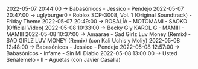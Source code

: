 2022-05-07 20:44:00 -> Babasónicos - Jessico - Pendejo
2022-05-07 20:47:00 -> uglyburger0 - Roblox SCP-3008, Vol. 1 (Original Soundtrack) - Friday Theme
2022-05-07 20:49:00 -> ROSALÍA - MOTOMAMI - SAOKO (Official Video)
2022-05-08 10:33:00 -> Becky G y KAROL G - MAMIII - MAMIII
2022-05-08 10:37:00 -> Amaarae - Sad Girlz Luv Money (Remix) - SAD GIRLZ LUV MONEY (Remix) (con Kali Uchis y Moliy)
2022-05-08 12:48:00 -> Babasónicos - Jessico - Pendejo
2022-05-08 12:57:00 -> Babasónicos - Infame - Sin Mi Diablo
2022-05-08 13:00:00 -> Usted Señalemelo - II - Aguetas (con Javier Casalla)
